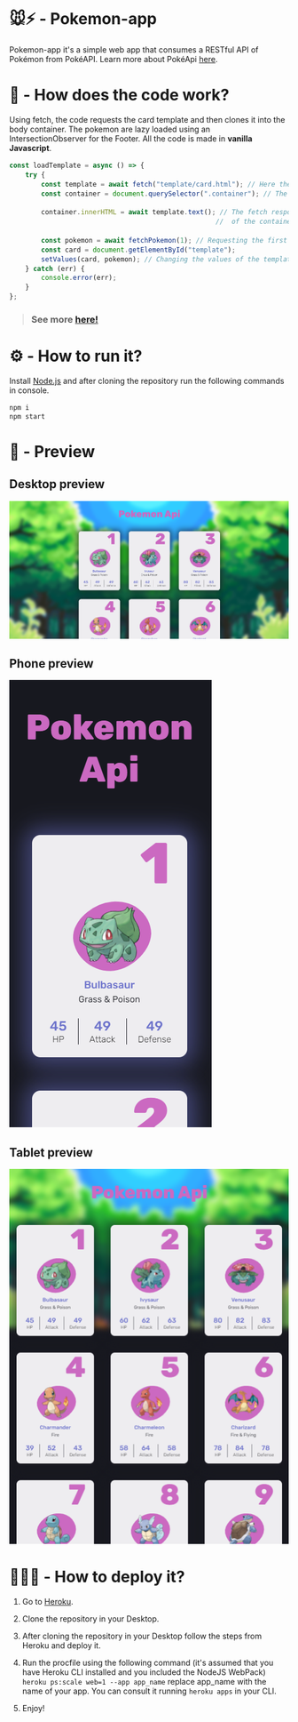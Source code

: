 # 🐭⚡ - Pokemon-app

Pokemon-app it's a simple web app that consumes a RESTful API of Pokémon from PokéAPI. Learn more about PokéApi [here](https://pokeapi.co/about).

# 🤔 - How does the code work?

Using fetch, the code requests the card template and then clones it into the body container.
The pokemon are lazy loaded using an IntersectionObserver for the Footer.
All the code is made in **vanilla Javascript**.

```js
const loadTemplate = async () => {
    try {
        const template = await fetch("template/card.html"); // Here the card is requested
        const container = document.querySelector(".container"); // The container is selected

        container.innerHTML = await template.text(); // The fetch response is passed as string to the innerHTML
                                                    //  of the container

        const pokemon = await fetchPokemon(1); // Requesting the first pokémon of the pokedex (Bulbasur💚)
        const card = document.getElementById("template");
        setValues(card, pokemon); // Changing the values of the template with the response from fetchPokemon
    } catch (err) {
        console.error(err);
    }
};
```

> ### See more [here!](public/js)

# ⚙ - How to run it?

Install [Node.js](https://nodejs.org/en/) and after cloning the repository run the following commands in console.

```
npm i
npm start
```

# 👀 - Preview

## Desktop preview

![Desktop](preview/Desktop.png)

## Phone preview

![Phone](preview/Phone.png)

## Tablet preview

![Tablet](preview/Tablet.png)

# 👨🏻‍🔧 - How to deploy it?

1. Go to [Heroku](https://dashboard.heroku.com/login).

2. Clone the repository in your Desktop.

3. After cloning the repository in your Desktop follow the steps from Heroku and deploy it.

4. Run the procfile using the following command (it's assumed that you have Heroku CLI installed and you included the NodeJS WebPack) `heroku ps:scale web=1 --app app_name` replace app_name with the name of your app. You can consult it running `heroku apps` in your CLI.

5. Enjoy!
